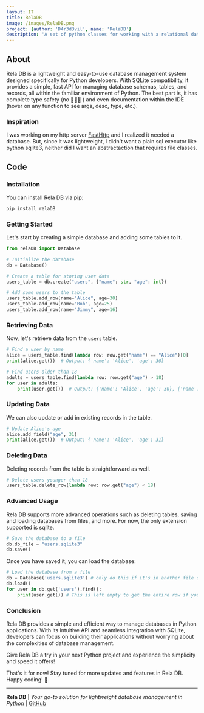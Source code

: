 ```yaml
---
layout: IT
title: RelaDB
image: /images/RelaDB.png
project: {author: 'D4r3d3vil', name: 'RelaDB'}
description: 'A set of python classes for working with a relational database system'
---
```

## About

 Rela DB is a lightweight and easy-to-use database management system designed specifically for Python developers. With SQLite compatibility, it provides a simple, fast API for managing database schemas, tables, and records, all within the familiar environment of Python. The best part is, it has complete type safety (no 🦶🏻🔫 ) and even documentation within the IDE (hover on any function to see args, desc, type, etc.).

### Inspiration
  
  I was working on my http server [FastHttp](https://github.com/D4r3d3vil/fasthttp) and I realized it needed a database. But, since it was lightweight, I didn't want a plain sql executor like python sqlite3, neither did I want an abstractaction that requires file classes.

## Code

### Installation

You can install Rela DB via pip:

```bash
pip install relaDB
```

### Getting Started

Let's start by creating a simple database and adding some tables to it.

```python
from relaDB import Database

# Initialize the database
db = Database()

# Create a table for storing user data
users_table = db.create("users", {"name": str, "age": int})

# Add some users to the table
users_table.add_row(name="Alice", age=30)
users_table.add_row(name="Bob", age=25)
users_table.add_row(name="Jimmy", age=16)
```

### Retrieving Data

Now, let's retrieve data from the `users` table.

```python
# Find a user by name
alice = users_table.find(lambda row: row.get("name") == "Alice")[0]
print(alice.get())  # Output: {'name': 'Alice', 'age': 30}

# Find users older than 18
adults = users_table.find(lambda row: row.get("age") > 18)
for user in adults:
    print(user.get())  # Output: {'name': 'Alice', 'age': 30}, {'name': 'Bob', 'age': 25}
```

### Updating Data

We can also update or add in existing records in the table.

```python
# Update Alice's age
alice.add_field("age", 31)
print(alice.get())  # Output: {'name': 'Alice', 'age': 31}
```

### Deleting Data

Deleting records from the table is straightforward as well.

```python
# Delete users younger than 18
users_table.delete_row(lambda row: row.get("age") < 18)
```

### Advanced Usage

Rela DB supports more advanced operations such as deleting tables, saving and loading databases from files, and more. For now, the only extension supported is sqlite.

```python
# Save the database to a file
db.db_file = "users.sqlite3"
db.save()
```

Once you have saved it, you can load the database:

```python
# Load the database from a file
db = Database('users.sqlite3') # only do this if it's in another file or you haven't called Database()
db.load()
for user in db.get('users').find():
    print(user.get()) # This is left empty to get the entire row if you would like to get a specific value of the row such as name or age, pass it in as a parameter.
```

### Conclusion

Rela DB provides a simple and efficient way to manage databases in Python applications. With its intuitive API and seamless integration with SQLite, developers can focus on building their applications without worrying about the complexities of database management.

Give Rela DB a try in your next Python project and experience the simplicity and speed it offers!

That's it for now! Stay tuned for more updates and features in Rela DB. Happy coding! 🚀

---
**Rela DB** | *Your go-to solution for lightweight database management in Python* | [GitHub](https://github.com/D4r3d3vil/RelaDB)